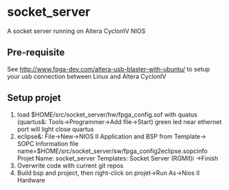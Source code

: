 # socket_server
A socket server running on Altera CyclonIV NIOS

## Pre-requisite

See http://www.fpga-dev.com/altera-usb-blaster-with-ubuntu/ to setup your usb connection between Linux and Altera CyclonIV

## Setup projet

1. load $HOME/src/socket_server/hw/fpga_config.sof with quatus (quartus&: Tools->Programmer->Add file->Start)
   green led near ethernet port will light
   close quartus
2. eclipse&: File->New->NIOS II Application and BSP from Template->
	SOPC Information file name=$HOME/src/socket_server/sw/fpga_config2eclipse.sopcinfo
	Projet Name: socket_server
	Templates: Socket Server (RGMII)i
   ->Finish
3. Overwrite code with current git repos
4. Build bsp and project, then right-click on projet->Run As->Nios II Hardware


